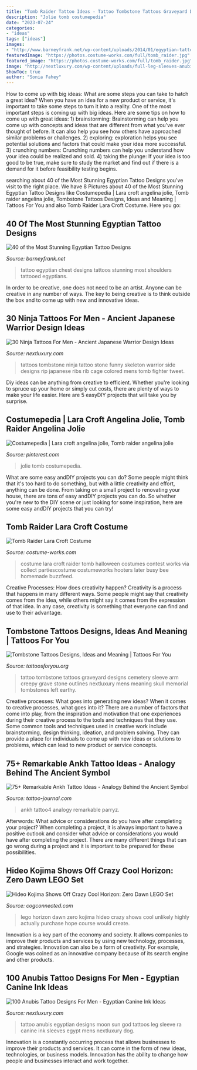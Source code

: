 ```yaml
---
title: "Tomb Raider Tattoo Ideas - Tattoo Tombstone Tattoos Graveyard Designs Cemetery Sleeve Arm Creepy Grave Stone Outlines Nextluxury Mens Meaning Skull Memorial Tombstones Left Earthy"
description: "Jolie tomb costumepedia"
date: "2023-07-24"
categories:
- "ideas"
tags: ["ideas"]
images:
- "http://www.barneyfrank.net/wp-content/uploads/2014/01/egyptian-tattoo-on-chest-n-shoulders.jpg"
featuredImage: "https://photos.costume-works.com/full/tomb_raider.jpg"
featured_image: "https://photos.costume-works.com/full/tomb_raider.jpg"
image: "http://nextluxury.com/wp-content/uploads/full-leg-sleeves-anubis-mens-moon-and-sun-god-tattoo.jpg"
ShowToc: true
author: "Sonia Fahey"
---
```



How to come up with big ideas: What are some steps you can take to hatch a great idea?
When you have an idea for a new product or service, it's important to take some steps to turn it into a reality. One of the most important steps is coming up with big ideas. Here are some tips on how to come up with great ideas: 1) brainstorming: Brainstorming can help you come up with concepts and ideas that are different from what you've ever thought of before. It can also help you see how others have approached similar problems or challenges. 2) exploring: exploration helps you see potential solutions and factors that could make your idea more successful. 3) crunching numbers: Crunching numbers can help you understand how your idea could be realized and sold. 4) taking the plunge: If your idea is too good to be true, make sure to study the market and find out if there is a demand for it before feasibility testing begins.

	

		
searching about 40 of the Most Stunning Egyptian Tattoo Designs you've visit to the right place. We have 8 Pictures about 40 of the Most Stunning Egyptian Tattoo Designs like Costumepedia | Lara croft angelina jolie, Tomb raider angelina jolie, Tombstone Tattoos Designs, Ideas and Meaning | Tattoos For You and also Tomb Raider Lara Croft Costume. Here you go:
		
    
## 40 Of The Most Stunning Egyptian Tattoo Designs

<img loading=lazy src="http://www.barneyfrank.net/wp-content/uploads/2014/01/egyptian-tattoo-on-chest-n-shoulders.jpg" onerror="this.onerror=null;this.src='https://tse1.mm.bing.net/th?id=OIP.ua-5M9q6O3zpJFyRtokIrgHaFo&amp;pid=15.1';" alt="40 of the Most Stunning Egyptian Tattoo Designs">

_Source: barneyfrank.net_

>tattoo egyptian chest designs tattoos stunning most shoulders tattooed egyptians. 

	

In order to be creative, one does not need to be an artist. Anyone can be creative in any number of ways. The key to being creative is to think outside the box and to come up with new and innovative ideas.

    
## 30 Ninja Tattoos For Men - Ancient Japanese Warrior Design Ideas

<img loading=lazy src="http://nextluxury.com/wp-content/uploads/rip-ninja-jumping-from-tombstone-mens-ribs-tattoos.jpg" onerror="this.onerror=null;this.src='https://tse3.mm.bing.net/th?id=OIP.Ql4W4umi9-hVCVAxDaIcsgHaHa&amp;pid=15.1';" alt="30 Ninja Tattoos For Men - Ancient Japanese Warrior Design Ideas">

_Source: nextluxury.com_

>tattoos tombstone ninja tattoo stone funny skeleton warrior side designs rip japanese ribs rib cage colored mens tomb fighter tweet. 

	

Diy ideas can be anything from creative to efficient. Whether you're looking to spruce up your home or simply cut costs, there are plenty of ways to make your life easier. Here are 5 easyDIY projects that will take you by surprise.

    
## Costumepedia | Lara Croft Angelina Jolie, Tomb Raider Angelina Jolie

<img loading=lazy src="https://i.pinimg.com/736x/50/1d/93/501d9365d4a5539c96530fe0d07ae8f4--lara-croft-angelina-jolie-angelina-jolie-young.jpg" onerror="this.onerror=null;this.src='https://tse3.mm.bing.net/th?id=OIP.JtjE-AaQtlQ_-kIrTKrRkgHaKf&amp;pid=15.1';" alt="Costumepedia | Lara croft angelina jolie, Tomb raider angelina jolie">

_Source: pinterest.com_

>jolie tomb costumepedia. 

	

What are some easy andDIY projects you can do?
Some people might think that it's too hard to do something, but with a little creativity and effort, anything can be done. From taking on a small project to renovating your house, there are tons of easy andDIY projects you can do. So whether you're new to the DIY scene or just looking for some inspiration, here are some easy andDIY projects that you can try!

    
## Tomb Raider Lara Croft Costume

<img loading=lazy src="https://photos.costume-works.com/full/tomb_raider.jpg" onerror="this.onerror=null;this.src='https://tse3.mm.bing.net/th?id=OIP.yrIPONc6QwoxJ4e53EkKDwHaMZ&amp;pid=15.1';" alt="Tomb Raider Lara Croft Costume">

_Source: costume-works.com_

>costume lara croft raider tomb halloween costumes contest works via collect partiescostume costumeworks hooters later busy bee homemade buzzfeed. 

	

Creative Processes: How does creativity happen?
Creativity is a process that happens in many different ways. Some people might say that creativity comes from the idea, while others might say it comes from the expression of that idea. In any case, creativity is something that everyone can find and use to their advantage.

    
## Tombstone Tattoos Designs, Ideas And Meaning | Tattoos For You

<img loading=lazy src="https://www.tattoosforyou.org/wp-content/uploads/2016/02/Tombstone-Tattoos-Pictures.jpg" onerror="this.onerror=null;this.src='https://tse3.mm.bing.net/th?id=OIP.DwVuokVlqGdrx8L8rbtisgHaIy&amp;pid=15.1';" alt="Tombstone Tattoos Designs, Ideas and Meaning | Tattoos For You">

_Source: tattoosforyou.org_

>tattoo tombstone tattoos graveyard designs cemetery sleeve arm creepy grave stone outlines nextluxury mens meaning skull memorial tombstones left earthy. 

	

Creative processes: What goes into generating new ideas?
When it comes to creative processes, what goes into it? There are a number of factors that come into play, from the inspiration and motivation that one experiences during their creative process to the tools and techniques that they use. Some common tools and techniques used in creative work include brainstorming, design thinking, ideation, and problem solving. They can provide a place for individuals to come up with new ideas or solutions to problems, which can lead to new product or service concepts.

    
## 75+ Remarkable Ankh Tattoo Ideas - Analogy Behind The Ancient Symbol

<img loading=lazy src="https://tattoo-journal.com/wp-content/uploads/2016/08/ankh-tattoo4-650x813.jpg" onerror="this.onerror=null;this.src='https://tse1.mm.bing.net/th?id=OIP.-Gbb46YQoE0r1t6oQobZqwHaJQ&amp;pid=15.1';" alt="75+ Remarkable Ankh Tattoo Ideas - Analogy Behind the Ancient Symbol">

_Source: tattoo-journal.com_

>ankh tattoo4 analogy remarkable parryz. 

	

Afterwords: What advice or considerations do you have after completing your project?
When completing a project, it is always important to have a positive outlook and consider what advice or considerations you would have after completing the project. There are many different things that can go wrong during a project and it is important to be prepared for these possibilities.

    
## Hideo Kojima Shows Off Crazy Cool Horizon: Zero Dawn LEGO Set

<img loading=lazy src="https://cogconnected.com/wp-content/uploads/2017/01/HorizonLego-5-500x500.jpg" onerror="this.onerror=null;this.src='https://tse2.mm.bing.net/th?id=OIP.DCN_Jo6U8IAlbKwFcW_8mAHaHa&amp;pid=15.1';" alt="Hideo Kojima Shows Off Crazy Cool Horizon: Zero Dawn LEGO Set">

_Source: cogconnected.com_

>lego horizon dawn zero kojima hideo crazy shows cool unlikely highly actually purchase hope course would create. 

	

Innovation is a key part of the economy and society. It allows companies to improve their products and services by using new technology, processes, and strategies. Innovation can also be a form of creativity. For example, Google was coined as an innovative company because of its search engine and other products.

    
## 100 Anubis Tattoo Designs For Men - Egyptian Canine Ink Ideas

<img loading=lazy src="http://nextluxury.com/wp-content/uploads/full-leg-sleeves-anubis-mens-moon-and-sun-god-tattoo.jpg" onerror="this.onerror=null;this.src='https://tse2.mm.bing.net/th?id=OIP.HzrepT-BFswALqBBPR7cIAHaHa&amp;pid=15.1';" alt="100 Anubis Tattoo Designs For Men - Egyptian Canine Ink Ideas">

_Source: nextluxury.com_

>tattoo anubis egyptian designs moon sun god tattoos leg sleeve ra canine ink sleeves egypt mens nextluxury dog. 

	

Innovation is a constantly occurring process that allows businesses to improve their products and services. It can come in the form of new ideas, technologies, or business models. Innovation has the ability to change how people and businesses interact and work together.

